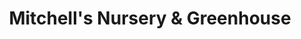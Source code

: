 ---
title: "Mitchell's Nursery & Greenhouse"
url: /king/mitchells-nursery-und-greenhouse/
shop: Garten-Center
---